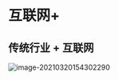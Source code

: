 # 互联网+

## 传统行业  +  互联网

![image-20210320154302290](C:/Users/Administrator/AppData/Roaming/Typora/typora-user-images/image-20210320154302290.png)